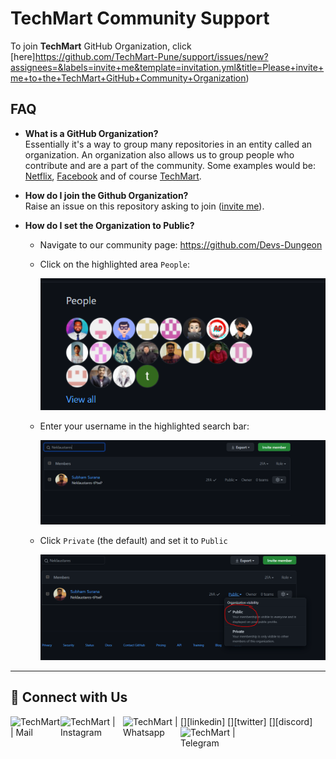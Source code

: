 # TechMart Community Support


To join **TechMart** GitHub Organization, click [here]https://github.com/TechMart-Pune/support/issues/new?assignees=&labels=invite+me&template=invitation.yml&title=Please+invite+me+to+the+TechMart+GitHub+Community+Organization)

## FAQ
- **What is a GitHub Organization?**  
Essentially it's a way to group many repositories in an entity called an organization. An organization also allows us to group people who contribute and are a part of the community. Some examples would be: [Netflix](https://github.com/Netflix), [Facebook](https://github.com/facebook) and of course [TechMart](https://github.com/TechMart-Pune/support/issues/new?assignees=&labels=invite+me&template=invitation.yml&title=Please+invite+me+to+the+TechMart+GitHub+Community+Organization).

- **How do I join the Github Organization?**  
Raise an issue on this repository asking to join ([invite me](https://github.com/TechMart-Pune/support/issues/new?assignees=&labels=invite+me&template=invitation.yml&title=Please+invite+me+to+the+TechMart+GitHub+Community+Organization)).

- **How do I set the Organization to Public?**
	- Navigate to our community page: https://github.com/Devs-Dungeon
	
	- Click on the highlighted area `People`:
	
		![screenshot](https://github.com/Devs-Dungeon/support/blob/main/.github/IMAGES/people.PNG)
	
	- Enter your username in the highlighted search bar:
	
		![screenshot](https://github.com/Devs-Dungeon/support/blob/main/.github/IMAGES/search.PNG)
	
	- Click `Private` (the default) and set it to `Public`
	
		![Screenshot_20200916_231045](https://github.com/Devs-Dungeon/support/blob/main/.github/IMAGES/public.PNG)
---
## 🔗 Connect with Us
[<img align="left" alt="TechMart | Mail" width="80px" src="https://img.shields.io/badge/-Gmail-000000?logo=gmail&Color=0A66C2&style=flat-square" />][mail]
[<img align="left" alt="TechMart | Instagram" width="100px" src="https://img.shields.io/badge/-Instagram-000000?logo=linkedin&Color=0A66C2&style=flat-square" />][linkedin]
[<img align="left" alt="TechMart | Whatsapp" width="92px" src="https://img.shields.io/badge/-Whatsapp-000000?logo=twitter&Color=0A66C2&style=flat-square" />][twitter]
[<img align="left" alt="TechMart | Telegram" width="92px" src="https://img.shields.io/badge/-Telegram-000000?logo=discord&Color=0A66C2&style=flat-square" />][discord]

[mail]: mailto:punetechmart@gmail.com
[Instagram]: https://www.instagram.com/all_technical_updates
[Whatsapp]: https://whatsapp.com/channel/0029ValjFriICVfpcV9HFc3b
[Telegram]: https://t.me/all_technical_updates

